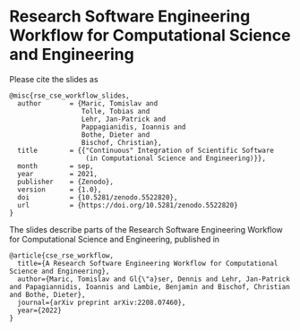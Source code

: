 # Research Software Engineering Workflow for Computational Science and Engineering

Please cite the slides as 

```
@misc{rse_cse_workflow_slides,
  author       = {Maric, Tomislav and
                  Tolle, Tobias and
                  Lehr, Jan-Patrick and
                  Pappagianidis, Ioannis and
                  Bothe, Dieter and
                  Bischof, Christian},
  title        = {{"Continuous" Integration of Scientific Software 
                   (in Computational Science and Engineering)}},
  month        = sep,
  year         = 2021,
  publisher    = {Zenodo},
  version      = {1.0},
  doi          = {10.5281/zenodo.5522820},
  url          = {https://doi.org/10.5281/zenodo.5522820}
}
```

The slides describe parts of the Research Software Engineering Workflow for Computational Science and Engineering, published in 

```
@article{cse_rse_workflow,
  title={A Research Software Engineering Workflow for Computational Science and Engineering},
  author={Maric, Tomislav and Gl{\"a}ser, Dennis and Lehr, Jan-Patrick and Papagiannidis, Ioannis and Lambie, Benjamin and Bischof, Christian and Bothe, Dieter},
  journal={arXiv preprint arXiv:2208.07460},
  year={2022}
}
```
